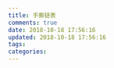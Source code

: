 ```yaml
---
title: 手撕链表
comments: true
date: 2018-10-18 17:56:16
updated: 2018-10-18 17:56:16
tags:
categories:
---
```


